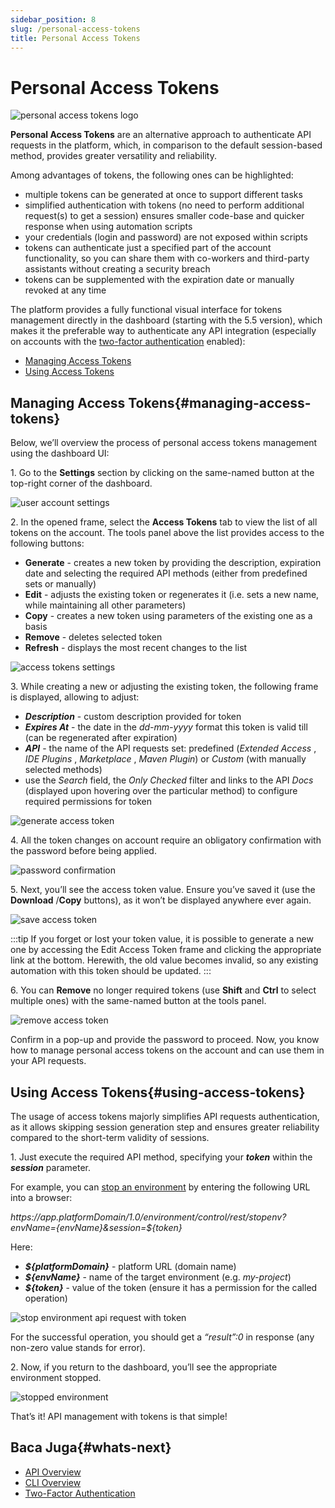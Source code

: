 ```yaml
---
sidebar_position: 8
slug: /personal-access-tokens
title: Personal Access Tokens
---
```

# Personal Access Tokens

![personal access tokens logo](#)

**Personal Access Tokens** are an alternative approach to authenticate API requests in the platform, which, in comparison to the default session-based method, provides greater versatility and reliability.

Among advantages of tokens, the following ones can be highlighted:

  * multiple tokens can be generated at once to support different tasks
  * simplified authentication with tokens (no need to perform additional request(s) to get a session) ensures smaller code-base and quicker response when using automation scripts
  * your credentials (login and password) are not exposed within scripts
  * tokens can authenticate just a specified part of the account functionality, so you can share them with co-workers and third-party assistants without creating a security breach
  * tokens can be supplemented with the expiration date or manually revoked at any time

The platform provides a fully functional visual interface for tokens management directly in the dashboard (starting with the 5.5 version), which makes it the preferable way to authenticate any API integration (especially on accounts with the [two-factor authentication](https://docs.dewacloud.com/docs/two-factor-authentication) enabled):

  * [Managing Access Tokens](https://docs.dewacloud.com/docs/#manage)
  * [Using Access Tokens](https://docs.dewacloud.com/docs/#use)

## Managing Access Tokens{#managing-access-tokens}

Below, we’ll overview the process of personal access tokens management using the dashboard UI:

1\. Go to the **Settings** section by clicking on the same-named button at the top-right corner of the dashboard.

![user account settings](#)

2\. In the opened frame, select the **Access Tokens** tab to view the list of all tokens on the account. The tools panel above the list provides access to the following buttons:

  * **Generate** \- creates a new token by providing the description, expiration date and selecting the required API methods (either from predefined sets or manually)
  * **Edit** \- adjusts the existing token or regenerates it (i.e. sets a new name, while maintaining all other parameters)
  * **Copy** \- creates a new token using parameters of the existing one as a basis
  * **Remove** \- deletes selected token
  * **Refresh** \- displays the most recent changes to the list

![access tokens settings](#)

3\. While creating a new or adjusting the existing token, the following frame is displayed, allowing to adjust:

  * _**Description**_ \- custom description provided for token
  * _**Expires At**_ \- the date in the _dd-mm-yyyy_ format this token is valid till (can be regenerated after expiration)
  * _**API**_ \- the name of the API requests set: predefined (_Extended Access_ , _IDE Plugins_ , _Marketplace_ , _Maven Plugin_) or _Custom_ (with manually selected methods)
  * use the _Search_ field, the _Only Checked_ filter and links to the API _Docs_ (displayed upon hovering over the particular method) to configure required permissions for token

![generate access token](#)

4\. All the token changes on account require an obligatory confirmation with the password before being applied.

![password confirmation](#)

5\. Next, you’ll see the access token value. Ensure you’ve saved it (use the **Download** /**Copy** buttons), as it won’t be displayed anywhere ever again.

![save access token](#)

:::tip
If you forget or lost your token value, it is possible to generate a new one by accessing the Edit Access Token frame and clicking the appropriate link at the bottom. Herewith, the old value becomes invalid, so any existing automation with this token should be updated.
:::

6\. You can **Remove** no longer required tokens (use **Shift** and **Ctrl** to select multiple ones) with the same-named button at the tools panel.

![remove access token](#)

Confirm in a pop-up and provide the password to proceed. Now, you know how to manage personal access tokens on the account and can use them in your API requests.

## Using Access Tokens{#using-access-tokens}

The usage of access tokens majorly simplifies API requests authentication, as it allows skipping session generation step and ensures greater reliability compared to the short-term validity of sessions.

1\. Just execute the required API method, specifying your _**token**_ within the _**session**_ parameter.

For example, you can [stop an environment](https://docs.dewacloud.com/api/#!/api/environment.Control-method-StopEnv) by entering the following URL into a browser:

_https://app.${platformDomain}/1.0/environment/control/rest/stopenv?envName=${envName}&session=${token}_

Here:

  * _**${platformDomain}**_ \- platform URL (domain name)
  * _**${envName}**_ \- name of the target environment (e.g. _my-project_)
  * _**${token}**_ \- value of the token (ensure it has a permission for the called operation)

![stop environment api request with token](#)

For the successful operation, you should get a _“result”:0_ in response (any non-zero value stands for error).

2\. Now, if you return to the dashboard, you’ll see the appropriate environment stopped.

![stopped environment](#)

That’s it! API management with tokens is that simple!

## Baca Juga{#whats-next}

  * [API Overview](https://docs.dewacloud.com/docs/api-overview/)
  * [CLI Overview](https://docs.dewacloud.com/docs/cli/)
  * [Two-Factor Authentication](https://docs.dewacloud.com/docs/two-factor-authentication/)